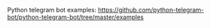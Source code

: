 Python telegram bot examples:
https://github.com/python-telegram-bot/python-telegram-bot/tree/master/examples
